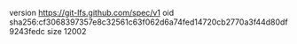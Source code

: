 version https://git-lfs.github.com/spec/v1
oid sha256:cf3068397357e8c32561c63f062d6a74fed14720cb2770a3f44d80df9243fedc
size 12002
